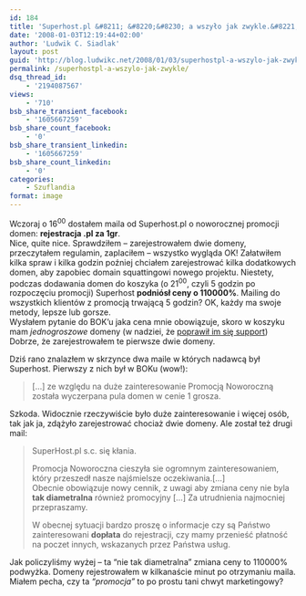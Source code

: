 ```yaml
---
id: 184
title: 'Superhost.pl &#8211; &#8220;&#8230; a wszyło jak zwykle.&#8221;'
date: '2008-01-03T12:19:44+02:00'
author: 'Ludwik C. Siadlak'
layout: post
guid: 'http://blog.ludwikc.net/2008/01/03/superhostpl-a-wszylo-jak-zwykle/'
permalink: /superhostpl-a-wszylo-jak-zwykle/
dsq_thread_id:
    - '2194087567'
views:
    - '710'
bsb_share_transient_facebook:
    - '1605667259'
bsb_share_count_facebook:
    - '0'
bsb_share_transient_linkedin:
    - '1605667259'
bsb_share_count_linkedin:
    - '0'
categories:
    - Szuflandia
format: image
---
```


Wczoraj o 16<sup>00</sup> dostałem maila od Superhost.pl o noworocznej promocji domen: **rejestracja .pl za 1gr**.  
Nice, quite nice. Sprawdziłem – zarejestrowałem dwie domeny, przeczytałem regulamin, zaplaciłem – wszystko wygląda OK! Załatwiłem kilka spraw i kilka godzin poźniej chciałem zarejestrować kilka dodatkowych domen, aby zapobiec domain squattingowi nowego projektu. Niestety, podczas dodawania domen do koszyka (o 21<sup>00</sup>, czyli 5 godzin po rozpoczęciu promocji) Superhost **podniósł ceny o 110000%**. Mailing do wszystkich klientów z promocją trwającą 5 godzin? OK, każdy ma swoje metody, lepsze lub gorsze.  
Wysłałem pytanie do BOK’u jaka cena mnie obowiązuje, skoro w koszyku mam *jednogroszowe* domeny (w nadziei, że [poprawił im się support](http://blog.ludwikc.net/2006/08/06/czy-superhostpl-plajtuje/))  
Dobrze, że zarejestrowałem te pierwsze dwie domeny.

Dziś rano znalazłem w skrzynce dwa maile w których nadawcą był Superhost. Pierwszy z nich był w BOKu (wow!):

> \[…\] ze względu na duże zainteresowanie Promocją Noworoczną została wyczerpana pula domen w cenie 1 grosza.

Szkoda. Widocznie rzeczywiście było duże zainteresowanie i więcej osób, tak jak ja, zdążyło zarejestrować chociaż dwie domeny. Ale został też drugi mail:

> SuperHost.pl s.c. się kłania.
> 
> Promocja Noworoczna cieszyła sie ogromnym zainteresowaniem, który przeszedł nasze najśmielsze oczekiwania.\[…\]  
> Obecnie obowiązuje nowy cennik, z uwagi aby zmiana ceny nie byla **tak diametralna** również promocyjny \[…\] Za utrudnienia najmocniej przepraszamy.
> 
> W obecnej sytuacji bardzo proszę o informacje czy są Państwo zainteresowani **dopłata** do rejestracji, czy mamy przenieść płatność na poczet innych, wskazanych przez Państwa usług.

Jak policzyliśmy wyżej – ta “nie tak diametralna” zmiana ceny to 110000% podwyżka. Domeny rejestrowałem w kilkanaście minut po otrzymaniu maila. Miałem pecha, czy ta *“promocja”* to po prostu tani chwyt marketingowy?